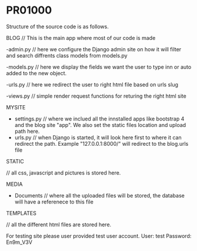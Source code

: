 # PR01000
Structure of the source code is as follows. 

BLOG // This is the main app where most of our code is made

-admin.py // here we configure the Django admin site on how it will filter and search diffrents class models from models.py

-models.py // here we display the fields we want the user to type inn or auto added to the new object. 

-urls.py // here we redirect the user to right html file based on urls slug

-views.py // simple render request functions for returing the right html site



MYSITE

- settings.py // where we inclued all the innstalled apps like bootstrap 4 and the blog site "app". We also set the static files location and upload path here. 
- urls.py // when Django is started, it will look here first to where it can redirect the path. Example "127.0.0.1:8000/" will redirect to the blog.urls file

STATIC 

// all css, javascript and pictures is stored here.

MEDIA

- Documents // where all the uploaded files will be stored, the database will have a referenece to this file

TEMPLATES

// all the different html files are stored here. 

For testing site please user provided test user account. 
User: test
Password: En9m_V3V





